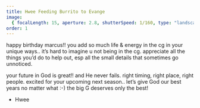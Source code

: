 ```yaml
---
title: Hwee Feeding Burrito to Evange
image:
  { focalLength: 15, aperture: 2.8, shutterSpeed: 1/160, type: "landscape" }
order: 1
---
```


happy birthday marcus!!
you add so much life & energy in the cg in your unique ways.. it’s hard to imagine u not being in the cg. appreciate all the things you’d do to help out, esp all the small details that sometimes go unnoticed.

your future in God is great!! and He never fails. right timing, right place, right people. excited for your upcoming next season.. let’s give God our best years no matter what :-) the big G deserves only the best!

- Hwee

